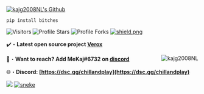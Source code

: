 <a href="https://dsc.gg/chillandplay" target="_blank"> <img src="https://cdn.discordapp.com/attachments/902946157066592337/977565119049531442/68747470733a2f2f63646e2e646973636f72646170702e636f6d2f6174746163686d656e74732f3835333334373938333633393035323331382f3835373936323839383731383732303033302f5264696d6f735f4769746875622e706e67_1.png" alt="kajg2008NL's Github"/></a>

```sh-session
pip install bitches
```

<img src="https://komarev.com/ghpvc/?username=kajg2008NL&label=Profile%20Views&color=008042&style=flat&label=Visitors" alt="Visitors"></a>
<img src="https://img.shields.io/badge/dynamic/json?&label=Total%20Stars&color=008042&style=flat&style=for-the-badge&query=%24.stars&url=https://api.github-star-counter.workers.dev/user/kajg2008NL" alt="Profile Stars"></a>
<img src="https://img.shields.io/badge/dynamic/json?&label=Total%20Forks&color=008042&style=flat&style=for-the-badge&query=%24.forks&url=https://api.github-star-counter.workers.dev/user/kajg2008NL" alt="Profile Forks"></a>
<a href="https://dsc.gg/chillandplay" target="_blank"> <img src="https://discordapp.com/api/guilds/726326869649129513/widget.png?style=shield" alt="shield.png"></a>

✔️・**Latest open source project [Verox](https://github.com/kajg2008NL/Verox)**

📩・**Want to reach? Add MeKaj#6732 on [discord](https://dsc.gg/chillandplay)**
</a><img align="right" src="https://github-readme-stats.vercel.app/api/top-langs/?username=kajg2008NL&layout=compact&langs_count=10&custom_title=Most Used Coding Languages" alt="kajg2008NL" /> </p>
🌐・**Discord: [https://dsc.gg/chillandplay](https://dsc.gg/chillandplay)**

<a href="https://dsc.gg/chillandplay" target="_blank"> <img src="https://discord.c99.nl/widget/theme-1/484237335425187850.png"/></a>
<a href="https://dsc.gg/chillandplay" target="_blank"><img src="https://github.com/kajg2008NL/kajg2008NL/blob/output/github-contribution-grid-snake.svg" alt="sneke"></a>

